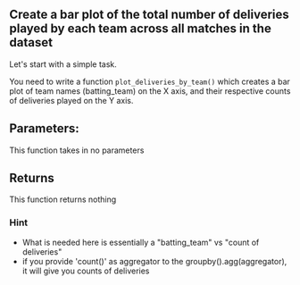 ## Create a bar plot of the total number of deliveries played by each team across all matches in the dataset

Let's start with a simple task.

You need to write a function `plot_deliveries_by_team()` which creates a bar plot of team names (batting_team) on the X axis, and their respective counts of deliveries played on the Y axis.

## Parameters:
This function takes in no parameters

## Returns
This function returns nothing
### Hint

* What is needed here is essentially a "batting_team" vs "count of deliveries" 
* if you provide 'count()' as aggregator to the groupby().agg(aggregator), it will give you counts of deliveries
